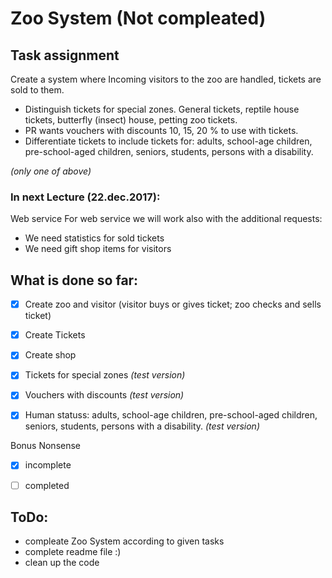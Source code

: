 # Zoo System (Not compleated)
## Task assignment
Create a system where Incoming visitors to the zoo are handled, tickets are sold to them. 
* Distinguish tickets for special zones. General tickets, reptile house tickets, butterfly (insect) house, petting zoo tickets.
* PR wants vouchers with discounts 10, 15, 20 % to use with tickets.
* Differentiate tickets to include tickets for: adults, school-age children, pre-school-aged children, seniors, students, persons with a disability.

<i>(only one of above)</i>
### In next Lecture (22.dec.2017):
Web service
For web service we will work also with the additional requests:
* We need statistics for sold tickets
* We need gift shop items for visitors

## What is done so far:

- [x] Create zoo and visitor (visitor buys or gives ticket; zoo checks and sells ticket)
- [x] Create Tickets
- [x] Create shop
- [x] Tickets for special zones <i>(test version)</i>
- [x] Vouchers with discounts <i>(test version)</i>
- [x] Human statuss: adults, school-age children, pre-school-aged children, seniors, students, persons with a disability. <i>(test version)</i>


 Bonus Nonsense
- [x] incomplete
- [ ] completed


## ToDo:
* compleate Zoo System according to given tasks
* complete readme file :)
* clean up the code
